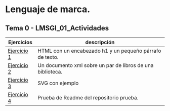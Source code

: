 # Lenguaje de marca. 

## Tema 0 - LMSGI_01_Actividades
| Ejercicios | descripción |
| --- | --- |
| [Ejercicio 1](Tema1/Ejercicio1) | HTML con un encabezado h1 y un pequeño párrafo de texto. |
| [Ejercicio 2](Tema1/Ejercicio2) | Un documento xml sobre un par de libros de una biblioteca. |
| [Ejercicio 3](Tema1/Ejercicio3) | SVG con ejemplo |
| [Ejercicio 4]([(https://github.com/feller4/Prueba)) | Prueba de Readme del repositorio prueba. |
